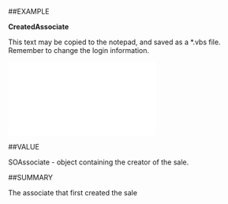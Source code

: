 
##EXAMPLE

**CreatedAssociate**

This text may be copied to the notepad, and saved as a *.vbs file. Remember to change the login information.

![](..\..\Examples\vbs\SOSale.CreatedAssociate.vbs.txt)


##VALUE

SOAssociate - object containing the creator of the sale.


##SUMMARY

The associate that first created the sale

